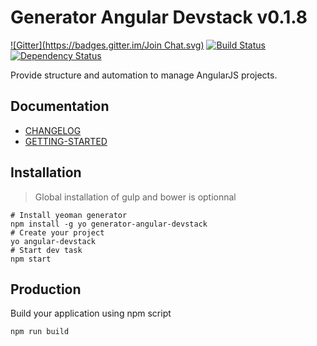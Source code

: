 # Generator Angular Devstack v0.1.8

[![Gitter](https://badges.gitter.im/Join Chat.svg)](https://gitter.im/ghoullier/generator-angular-devstack?utm_source=badge&utm_medium=badge&utm_campaign=pr-badge&utm_content=badge)
[![Build Status](https://travis-ci.org/ghoullier/generator-angular-devstack.svg?style=flat&branch=master)](https://travis-ci.org/ghoullier/generator-angular-devstack)
[![Dependency Status](http://img.shields.io/gemnasium/ghoullier/generator-angular-devstack.svg?style=flat)](https://gemnasium.com/ghoullier/generator-angular-devstack)


Provide structure and automation to manage AngularJS projects.

## Documentation

- [CHANGELOG](./CHANGELOG.md)
- [GETTING-STARTED](./GETTING-STARTED.md)

## Installation

> Global installation of gulp and bower is optionnal

```
# Install yeoman generator
npm install -g yo generator-angular-devstack
# Create your project
yo angular-devstack
# Start dev task
npm start
```

## Production

Build your application using npm script

```
npm run build
```
